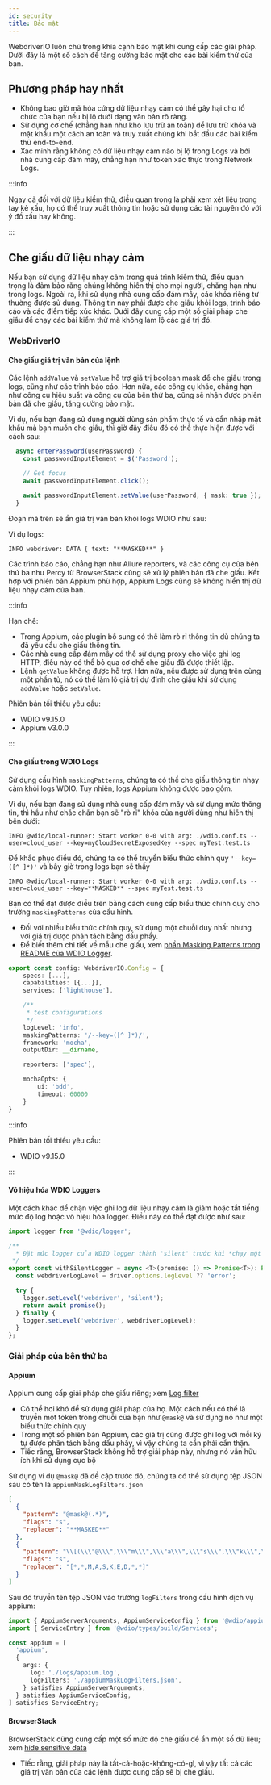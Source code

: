 ```yaml
---
id: security
title: Bảo mật
---
```


WebdriverIO luôn chú trọng khía cạnh bảo mật khi cung cấp các giải pháp. Dưới đây là một số cách để tăng cường bảo mật cho các bài kiểm thử của bạn.

## Phương pháp hay nhất

- Không bao giờ mã hóa cứng dữ liệu nhạy cảm có thể gây hại cho tổ chức của bạn nếu bị lộ dưới dạng văn bản rõ ràng.
- Sử dụng cơ chế (chẳng hạn như kho lưu trữ an toàn) để lưu trữ khóa và mật khẩu một cách an toàn và truy xuất chúng khi bắt đầu các bài kiểm thử end-to-end.
- Xác minh rằng không có dữ liệu nhạy cảm nào bị lộ trong Logs và bởi nhà cung cấp đám mây, chẳng hạn như token xác thực trong Network Logs.

:::info

Ngay cả đối với dữ liệu kiểm thử, điều quan trọng là phải xem xét liệu trong tay kẻ xấu, họ có thể truy xuất thông tin hoặc sử dụng các tài nguyên đó với ý đồ xấu hay không.

:::

## Che giấu dữ liệu nhạy cảm

Nếu bạn sử dụng dữ liệu nhạy cảm trong quá trình kiểm thử, điều quan trọng là đảm bảo rằng chúng không hiển thị cho mọi người, chẳng hạn như trong logs. Ngoài ra, khi sử dụng nhà cung cấp đám mây, các khóa riêng tư thường được sử dụng. Thông tin này phải được che giấu khỏi logs, trình báo cáo và các điểm tiếp xúc khác. Dưới đây cung cấp một số giải pháp che giấu để chạy các bài kiểm thử mà không làm lộ các giá trị đó.

### WebDriverIO

#### Che giấu giá trị văn bản của lệnh

Các lệnh `addValue` và `setValue` hỗ trợ giá trị boolean mask để che giấu trong logs, cũng như các trình báo cáo. Hơn nữa, các công cụ khác, chẳng hạn như công cụ hiệu suất và công cụ của bên thứ ba, cũng sẽ nhận được phiên bản đã che giấu, tăng cường bảo mật.

Ví dụ, nếu bạn đang sử dụng người dùng sản phẩm thực tế và cần nhập mật khẩu mà bạn muốn che giấu, thì giờ đây điều đó có thể thực hiện được với cách sau:

```ts
  async enterPassword(userPassword) {
    const passwordInputElement = $('Password');

    // Get focus
    await passwordInputElement.click();

    await passwordInputElement.setValue(userPassword, { mask: true });
  }
```

Đoạn mã trên sẽ ẩn giá trị văn bản khỏi logs WDIO như sau:

Ví dụ logs:
```text
INFO webdriver: DATA { text: "**MASKED**" }
```

Các trình báo cáo, chẳng hạn như Allure reporters, và các công cụ của bên thứ ba như Percy từ BrowserStack cũng sẽ xử lý phiên bản đã che giấu.
Kết hợp với phiên bản Appium phù hợp, Appium Logs cũng sẽ không hiển thị dữ liệu nhạy cảm của bạn.

:::info

Hạn chế:
  - Trong Appium, các plugin bổ sung có thể làm rò rỉ thông tin dù chúng ta đã yêu cầu che giấu thông tin.
  - Các nhà cung cấp đám mây có thể sử dụng proxy cho việc ghi log HTTP, điều này có thể bỏ qua cơ chế che giấu đã được thiết lập.
  - Lệnh `getValue` không được hỗ trợ. Hơn nữa, nếu được sử dụng trên cùng một phần tử, nó có thể làm lộ giá trị dự định che giấu khi sử dụng `addValue` hoặc `setValue`.

Phiên bản tối thiểu yêu cầu:
 - WDIO v9.15.0
 - Appium v3.0.0

:::

#### Che giấu trong WDIO Logs

Sử dụng cấu hình `maskingPatterns`, chúng ta có thể che giấu thông tin nhạy cảm khỏi logs WDIO. Tuy nhiên, logs Appium không được bao gồm.

Ví dụ, nếu bạn đang sử dụng nhà cung cấp đám mây và sử dụng mức thông tin, thì hầu như chắc chắn bạn sẽ "rò rỉ" khóa của người dùng như hiển thị bên dưới:

```text
INFO @wdio/local-runner: Start worker 0-0 with arg: ./wdio.conf.ts --user=cloud_user --key=myCloudSecretExposedKey --spec myTest.test.ts
```

Để khắc phục điều đó, chúng ta có thể truyền biểu thức chính quy `'--key=([^ ]*)'` và bây giờ trong logs bạn sẽ thấy

```text
INFO @wdio/local-runner: Start worker 0-0 with arg: ./wdio.conf.ts --user=cloud_user --key=**MASKED** --spec myTest.test.ts
```

Bạn có thể đạt được điều trên bằng cách cung cấp biểu thức chính quy cho trường `maskingPatterns` của cấu hình.
  - Đối với nhiều biểu thức chính quy, sử dụng một chuỗi duy nhất nhưng với giá trị được phân tách bằng dấu phẩy.
  - Để biết thêm chi tiết về mẫu che giấu, xem [phần Masking Patterns trong README của WDIO Logger](https://github.com/webdriverio/webdriverio/blob/main/packages/wdio-logger/README.md#masking-patterns).

```ts
export const config: WebdriverIO.Config = {
    specs: [...],
    capabilities: [{...}],
    services: ['lighthouse'],

    /**
     * test configurations
     */
    logLevel: 'info',
    maskingPatterns: '/--key=([^ ]*)/',
    framework: 'mocha',
    outputDir: __dirname,

    reporters: ['spec'],

    mochaOpts: {
        ui: 'bdd',
        timeout: 60000
    }
}
```

:::info

Phiên bản tối thiểu yêu cầu:
 - WDIO v9.15.0

:::

#### Vô hiệu hóa WDIO Loggers

Một cách khác để chặn việc ghi log dữ liệu nhạy cảm là giảm hoặc tắt tiếng mức độ log hoặc vô hiệu hóa logger.
Điều này có thể đạt được như sau:

```ts
import logger from '@wdio/logger';

/**
  * Đặt mức logger của WDIO logger thành 'silent' trước khi *chạy một promise, điều này giúp ẩn thông tin nhạy cảm trong logs.
 */
export const withSilentLogger = async <T>(promise: () => Promise<T>): Promise<T> => {
  const webdriverLogLevel = driver.options.logLevel ?? 'error';

  try {
    logger.setLevel('webdriver', 'silent');
    return await promise();
  } finally {
    logger.setLevel('webdriver', webdriverLogLevel);
  }
};
```

### Giải pháp của bên thứ ba

#### Appium
Appium cung cấp giải pháp che giấu riêng; xem [Log filter](https://appium.io/docs/en/latest/guides/log-filters/)
 - Có thể hơi khó để sử dụng giải pháp của họ. Một cách nếu có thể là truyền một token trong chuỗi của bạn như `@mask@` và sử dụng nó như một biểu thức chính quy
 - Trong một số phiên bản Appium, các giá trị cũng được ghi log với mỗi ký tự được phân tách bằng dấu phẩy, vì vậy chúng ta cần phải cẩn thận.
 - Tiếc rằng, BrowserStack không hỗ trợ giải pháp này, nhưng nó vẫn hữu ích khi sử dụng cục bộ
 
Sử dụng ví dụ `@mask@` đã đề cập trước đó, chúng ta có thể sử dụng tệp JSON sau có tên là `appiumMaskLogFilters.json`
```json
[
  {
    "pattern": "@mask@(.*)",
    "flags": "s",
    "replacer": "**MASKED**"
  },
  {
    "pattern": "\\[(\\\"@\\\",\\\"m\\\",\\\"a\\\",\\\"s\\\",\\\"k\\\",\\\"@\\\",\\S+)\\]",
    "flags": "s",
    "replacer": "[*,*,M,A,S,K,E,D,*,*]"
  }
]
```

Sau đó truyền tên tệp JSON vào trường `logFilters` trong cấu hình dịch vụ appium:
```ts
import { AppiumServerArguments, AppiumServiceConfig } from '@wdio/appium-service';
import { ServiceEntry } from '@wdio/types/build/Services';

const appium = [
  'appium',
  {
    args: {
      log: './logs/appium.log',
      logFilters: './appiumMaskLogFilters.json',
    } satisfies AppiumServerArguments,
  } satisfies AppiumServiceConfig,
] satisfies ServiceEntry;
```

#### BrowserStack

BrowserStack cũng cung cấp một số mức độ che giấu để ẩn một số dữ liệu; xem [hide sensitive data](https://www.browserstack.com/docs/automate/selenium/hide-sensitive-data)
 - Tiếc rằng, giải pháp này là tất-cả-hoặc-không-có-gì, vì vậy tất cả các giá trị văn bản của các lệnh được cung cấp sẽ bị che giấu.